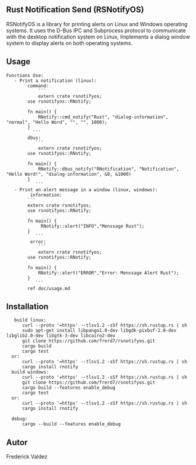 ## Rust Notification Send (RSNotifyOS)

RSNotifyOS is a library for printing alerts on Linux and Windows operating systems. It uses the D-Bus IPC and Subprocess protocol to communicate with the desktop notification system on Linux, Implements a dialog window system to display alerts on both operating systems.

## Usage
    Functions Use:
       - Print a notification (linux):
            command:
                ```
                extern crate rsnotifyos;
    		use rsnotifyos::RNotify;
    		
    		fn main() {
    		    RNotify::cmd_notify("Rust", "dialog-information", "normal", "Hello Word", "", "", 1000);
    		}
              ```    		
            dbus:
               ```
                extern crate rsnotifyos;
    		use rsnotifyos::RNotify;
    		
    		fn main() {
    		    RNotify::dbus_notify("RNotification", "Notification", "Hello Word!", "dialog-information", &0, &1000)
    		}
    	       ```	
       - Print an alert message in a window (linux, windows):
             information:
       		```
       		extern crate rsnotifyos;
       		use rsnotifyos::RNotify;
       		
       		fn main() {
       		     RNotify::alert("INFO","Menssage Rust");
       		}
       	       ```
             error:
                ```
                extern crate rsnotifyos;
       		use rsnotifyos::RNotify;
       		
       		fn main() {
       		    RNotify::alert("ERROR","Error: Menssage Alert Rust");
       		}
       	       ```
       		ref doc/usage.md
## Installation
       build linux:
          curl --proto '=https' --tlsv1.2 -sSf https://sh.rustup.rs | sh
          sudo apt-get install libpango1.0-dev libgdk-pixbuf-2.0-dev libglib2.0-dev libgtk-3-dev libcairo2-dev
          git clone https://github.com/frerd7/rsnotifyos.git
          cargo build
          cargo test
      or:
          curl --proto '=https' --tlsv1.2 -sSf https://sh.rustup.rs | sh
          cargo install rnotify
      build windows:
          curl --proto '=https' --tlsv1.2 -sSf https://sh.rustup.rs | sh
          git clone https://github.com/frerd7/rsnotifyos.git
          cargo build --features enable_debug
          cargo test
      or:
          curl --proto '=https' --tlsv1.2 -sSf https://sh.rustup.rs | sh
          cargo install rnotify
      
      debug:
          cargo --build --features enable_debug 
## Autor
Frederick Valdez
